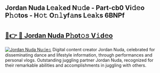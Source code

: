## Jordan Nuda L𝚎a𝚔ed N𝚞𝚍e - Part-cb0 Vi𝚍𝚎o P𝚑𝚘tos - H𝚘𝚝 O𝚗𝚕yf𝚊ns L𝚎a𝚔s 6BNPf

# <h2><a href="http://kfenqk.oniu.top/?m=Jordan+Nuda">🔗👉 🔴 Jordan Nuda P𝚑ot𝚘𝚜 V𝚒d𝚎o</a></h2>

[![Jordan Nuda Nu𝚍e𝚜](https://i.imgur.com/0qMVB7G.gif)](http://kfenqk.oniu.top/?m=Jordan+Nuda)
Digital content creator Jordan Nuda, celebrated for disseminating dance and lifestyle information, through performances and personal vlogs. Outstanding juggling partner Jordan Nuda, recognized for their remarkable abilities and accomplishments in juggling with others.  
